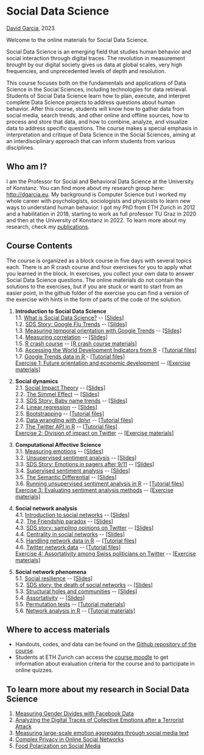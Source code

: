 # Social Data Science

[David Garcia](http://dgarcia.eu), 2023

Welcome to the online materials for Social Data Science.

Social Data Science is an emerging field that studies human behavior and social interaction through digital traces. The revolution in measurement brought by our digital society gives us data at global scales, very high frequencies, and unprecedented levels of depth and resolution.

This course focuses both on the fundamentals and applications of Data Science in the Social Sciences, including technologies for data retrieval. Students of Social Data Science learn how to plan, execute, and interpret complete Data Science projects to address questions about human behavior. After this course, students will know how to gather data from social media, search trends, and other online and offline sources, how to process and store that data, and how to combine, analyze, and visualize data to address specific questions. The course makes a special emphasis in interpretation and critique of Data Science in the Social Sciences, aiming at an interdisciplinary approach that can inform students from various disciplines.

## Who am I?

I am the Professor for Social and Behavioral Data Science at the University of Konstanz. You can find more about my research group here: http://dgarcia.eu. My background is Computer Science but I worked my whole career with psychologists, sociologists and physicists to learn new ways to understand human behavior. I got my PhD from ETH Zurich in 2012 and a habilitation in 2018, starting to work as full professor TU Graz in 2020 and then at the University of Konstanz in 2022. To learn more about my research, check my [publications](https://dgarcia.eu/full-publication-list/).

## Course Contents

The course is organized as a block course in five days with several topics each. There is an R crash course and four exercises for you to apply what you learned in the block. In exercises, you collect your own data to answer Social Data Science questions. The online materials do not contain the solutions to the exercises, but if you are stuck or want to start from an easier point, in the github folder of the exercise you can find a version of the exercise with hints in the form of parts of the code of the solution.

1. **Introduction to Social Data Science**  
1.1. [What is Social Data Science?](https://dgarcia-eu.github.io/SocialDataScience/1_Introduction/011_IntroductionToSDS/Introduction.html) -- [[Slides]](https://dgarcia-eu.github.io/SocialDataScience/Presentations/1_Introduction/011_IntroductionToSDS/Introduction_Slides.html)  
1.2. [SDS Story: Google Flu Trends](https://dgarcia-eu.github.io/SocialDataScience/1_Introduction/012_GoogleFluTrends/GoogleFluTrends.html) -- [[Slides]](https://dgarcia-eu.github.io/SocialDataScience/Presentations/1_Introduction/012_GoogleFluTrends/GoogleFluTrends_Slides.html)  
1.3. [Measuring temporal orientation with Google Trends](https://dgarcia-eu.github.io/SocialDataScience/1_Introduction/013_TemporalOrientation/TemporalOrientationGtrends.html) -- [[Slides]](https://dgarcia-eu.github.io/SocialDataScience/Presentations/1_Introduction/013_TemporalOrientation/TemporalOrientationGtrends_Slides.html)  
1.4. [Measuring correlation](https://dgarcia-eu.github.io/SocialDataScience/1_Introduction/014_Correlation/MeasuringCorrelation.html) -- [[Slides]](https://dgarcia-eu.github.io/SocialDataScience/Presentations/1_Introduction/014_Correlation/MeasuringCorrelation_Slides.html)  
1.5. [R crash course](https://dgarcia-eu.github.io/SocialDataScience/1_Introduction/015_RCrashCourse/RCrashCourse.html) -- [[R crash course materials]](https://download-directory.github.io/?url=https://github.com/dgarcia-eu/SocialDataScience/tree/master/1_Introduction/015_RCrashCourse)  
1.6. [Accessing the World Development Indicators from R](https://dgarcia-eu.github.io/SocialDataScience/1_Introduction/016_WDI/WDI.html) - [[Tutorial files]](https://download-directory.github.io/?url=https://github.com/dgarcia-eu/SocialDataScience/tree/master/1_Introduction/016_WDI)  
1.7. [Google Trends data in R  ](https://dgarcia-eu.github.io/SocialDataScience/1_Introduction/017_gtrendsR/gtrendsR.html) - [[Tutorial files]](https://download-directory.github.io/?url=https://github.com/dgarcia-eu/SocialDataScience/tree/master/1_Introduction/017_gtrendsR)  
[Exercise 1: Future orientation and economic development](https://dgarcia-eu.github.io/SocialDataScience/1_Introduction/018_FOIExercise/GDP_FOI.html) -- [[Exercise materials]](https://download-directory.github.io/?url=https://github.com/dgarcia-eu/SocialDataScience/tree/master/1_Introduction/018_FOIExercise)

2. **Social dynamics**  
2.1. [Social Impact Theory](https://dgarcia-eu.github.io/SocialDataScience/2_SocialDynamics/021_SocialImpactTheory/SIT.html) -- [[Slides]](https://dgarcia-eu.github.io/SocialDataScience/Presentations/2_SocialDynamics/021_SocialImpactTheory/SIT_Slides.html)  
2.2. [The Simmel Effect](https://dgarcia-eu.github.io/SocialDataScience/2_SocialDynamics/022_SimmelEffect/SimmelEffect.html) -- [[Slides]](https://dgarcia-eu.github.io/SocialDataScience/Presentations/2_SocialDynamics/022_SimmelEffect/SimmelEffect_Slides.html)  
2.3. [SDS Story: Baby name trends](https://dgarcia-eu.github.io/SocialDataScience/2_SocialDynamics/023_BabyNameTrends/BabyNameTrends.html) -- [[Slides]](https://dgarcia-eu.github.io/SocialDataScience/Presentations/2_SocialDynamics/023_BabyNameTrends/BabyNameTrends_Slides.html)  
2.4. [Linear regression](https://dgarcia-eu.github.io/SocialDataScience/2_SocialDynamics/024_LinearRegression/LinearRegression.html) -- [[Slides]](https://dgarcia-eu.github.io/SocialDataScience/Presentations/2_SocialDynamics/024_LinearRegression/LinearRegression_Slides.html)  
2.5. [Bootstrapping](https://dgarcia-eu.github.io/SocialDataScience/2_SocialDynamics/025_Bootstrapping/Bootstrapping.html) -- [[Tutorial files]](https://download-directory.github.io/?url=https://github.com/dgarcia-eu/SocialDataScience/tree/master/2_SocialDynamics/025_Bootstrapping)  
2.6. [Data wrangling with dplyr](https://dgarcia-eu.github.io/SocialDataScience/2_SocialDynamics/026_dplyr/dplyr.html) -- [[Tutorial files]](https://download-directory.github.io/?url=https://github.com/dgarcia-eu/SocialDataScience/tree/master/2_SocialDynamics/026_dplyr)  
2.7. [The Twitter API in R](https://dgarcia-eu.github.io/SocialDataScience/2_SocialDynamics/027_rtweet/rtweet.html) -- [[Tutorial files]](https://download-directory.github.io/?url=https://github.com/dgarcia-eu/SocialDataScience/tree/master/2_SocialDynamics/027_rtweet)  
[Exercise 2: Division of impact on Twitter](https://dgarcia-eu.github.io/SocialDataScience/2_SocialDynamics/028_SITTwitter/SIT_Twitter.html) -- [[Exercise materials]](https://download-directory.github.io/?url=https://github.com/dgarcia-eu/SocialDataScience/tree/master/2_SocialDynamics/028_SITTwitter)
	
3. **Computational Affective Science**  
3.1. [Measuring emotions](https://dgarcia-eu.github.io/SocialDataScience/3_Affect/031_MeasuringEmotions/Emotions.html) -- [[Slides]](https://dgarcia-eu.github.io/SocialDataScience/Presentations/3_Affect/031_MeasuringEmotions/Emotions_Slides.html)  
3.2. [Unsupervised sentiment analysis](https://dgarcia-eu.github.io/SocialDataScience/3_Affect/032_UnsupervisedSentimentAnalysis/UnsupervisedSentimentAnalysis.html) -- [[Slides]](https://dgarcia-eu.github.io/SocialDataScience/Presentations/3_Affect/032_UnsupervisedSentimentAnalysis/UnsupervisedSentimentAnalysis_Slides.html)  
3.3. [SDS Story: Emotions in pagers after 9/11](https://dgarcia-eu.github.io/SocialDataScience/3_Affect/033_PagerEmotions/PagerEmotions.html) -- [[Slides]](https://dgarcia-eu.github.io/SocialDataScience/Presentations/3_Affect/033_PagerEmotions/PagerEmotions_Slides.html)  
3.4. [Supervised sentiment analysis](https://dgarcia-eu.github.io/SocialDataScience/3_Affect/034_SupervisedSentimentAnalysis/SupervisedSentimentAnalysis.html) -- [[Slides]](https://dgarcia-eu.github.io/SocialDataScience/Presentations/3_Affect/034_SupervisedSentimentAnalysis/SupervisedSentimentAnalysis_Slides.html)  
3.5. [The Semantic Differential](https://dgarcia-eu.github.io/SocialDataScience/3_Affect/039_SemanticDifferential/SemanticDifferential.html) -- [[Slides]](https://dgarcia-eu.github.io/SocialDataScience/Presentations/3_Affect/035_SemanticDifferential/SemanticDifferential_Slides.html)  
3.6. [Running unsupervised sentiment analysis in R](https://dgarcia-eu.github.io/SocialDataScience/3_Affect/035_UnsupervisedToolsR/UnsupervisedToolsR.html) -- [[Tutorial files]](https://download-directory.github.io/?url=https://github.com/dgarcia-eu/SocialDataScience/tree/master/3_Affect/035_UnsupervisedToolsR)  
[Exercise 3: Evaluating sentiment analysis methods](https://dgarcia-eu.github.io/SocialDataScience/3_Affect/037_SentimentEvaluation/SentimentEvaluation.html)  -- [[Exercise materials]](https://download-directory.github.io/?url=https://github.com/dgarcia-eu/SocialDataScience/tree/master/3_Affect/037_SentimentEvaluation)  

4. **Social network analysis**  
4.1. [Introduction to social networks](https://dgarcia-eu.github.io/SocialDataScience/4_SNA/041_SNAIntro/SNAIntro.html) -- [[Slides]](https://dgarcia-eu.github.io/SocialDataScience/Presentations/4_SNA/041_SNAIntro/SNAIntro_Slides.html)  
4.2. [The Friendship paradox](https://dgarcia-eu.github.io/SocialDataScience/4_SNA/042_FriendshipParadox/FriendshipParadox.html) -- [[Slides]](https://dgarcia-eu.github.io/SocialDataScience/Presentations/4_SNA/042_FriendshipParadox/FriendshipParadox_Slides.html)  
4.3. [SDS story: sampling opinions on Twitter](https://dgarcia-eu.github.io/SocialDataScience/4_SNA/043_TwitterOpinions/TwitterOpinions.html) -- [[Slides]](https://dgarcia-eu.github.io/SocialDataScience/Presentations/4_SNA/044_TwitterOpinions/TwitterOpinions_Slides.html)  
4.4. [Centrality in social networks](https://dgarcia-eu.github.io/SocialDataScience/4_SNA/044_Centrality/Centrality.html) -- [[Slides]](https://dgarcia-eu.github.io/SocialDataScience/Presentations/4_SNA/043_Centrality/Centrality_Slides.html)  
4.5. [Handling network data in R](https://dgarcia-eu.github.io/SocialDataScience/4_SNA/045_Tidygraph/tidygraph.html) -- [[Tutorial files]](https://download-directory.github.io/?url=https://github.com/dgarcia-eu/SocialDataScience/tree/master/4_SNA/045_Tidygraph)  
4.6. [Twitter network data](https://dgarcia-eu.github.io/SocialDataScience/4_SNA/047_TwitterNetwork/TwitterNetwork.html) -- [[Tutorial files]](https://download-directory.github.io/?url=https://github.com/dgarcia-eu/SocialDataScience/tree/master/4_SNA/047_TwitterNetwork)  
[Exercise 4: Assortativity among Swiss politicians on Twitter](https://dgarcia-eu.github.io/SocialDataScience/5_SocialNetworkPhenomena/058_PoliticianAssortativity/PoliticianAssortativity.html) -- [[Exercise materials]](https://download-directory.github.io/?url=https://github.com/dgarcia-eu/SocialDataScience/tree/master/5_SocialNetworkPhenomena/058_PoliticianAssortativity)  

5. **Social network phenomena**  
5.1. [Social resilience](https://dgarcia-eu.github.io/SocialDataScience/5_SocialNetworkPhenomena/051_SocialResilience/SocialResilience.html) -- [[Slides]](https://dgarcia-eu.github.io/SocialDataScience/Presentations/5_SocialNetworkPhenomena/051_SocialResilience/SocialResilience_Slides.html)  
5.2. [SDS story: the death of social networks](https://dgarcia-eu.github.io/SocialDataScience/5_SocialNetworkPhenomena/052_SocialNetworkDeath/SocialNetworkDeath.html) -- [[Slides]](https://dgarcia-eu.github.io/SocialDataScience/Presentations/5_SocialNetworkPhenomena/052_SocialNetworkDeath/SocialNetworkDeath_Slides.html)  
5.3. [Structural holes and communities](https://dgarcia-eu.github.io/SocialDataScience/5_SocialNetworkPhenomena/053_StructuralHoles/StructuralHoles.html) -- [[Slides]](https://dgarcia-eu.github.io/SocialDataScience/Presentations/5_SocialNetworkPhenomena/053_StructuralHoles/StructuralHoles_Slides.html)  
5.4. [Assortativity](https://dgarcia-eu.github.io/SocialDataScience/5_SocialNetworkPhenomena/054_Assortativity/Assortativity.html) -- [[Slides]](https://dgarcia-eu.github.io/SocialDataScience/Presentations/5_SocialNetworkPhenomena/054_Assortativity/Assortativity_Slides.html)  
5.5. [Permutation tests](https://dgarcia-eu.github.io/SocialDataScience/5_SocialNetworkPhenomena/056_PermutationTests/PermutationTests) -- [[Tutorial materials]](https://download-directory.github.io/?url=https://github.com/dgarcia-eu/SocialDataScience/tree/master/5_SocialNetworkPhenomena/056_PermutationTests)   
5.6. [Network analysis in R](https://dgarcia-eu.github.io/SocialDataScience/5_SocialNetworkPhenomena/057_Tidygraph2/tidygraph2.html) -- [[Tutorial materials]](https://download-directory.github.io/?url=https://github.com/dgarcia-eu/SocialDataScience/tree/master/5_SocialNetworkPhenomena/057_Tidygraph2)  

## Where to access materials

- Handouts, codes, and data can be found on the [Github repository of the course](https://github.com/dgarcia-eu/SocialDataScience).
- Students at ETH Zurich can access the [course moodle](https://moodle-app2.let.ethz.ch/course/view.php?id=19372) to get information about evaluation criteria for the course and to participate in online quizzes.

## To learn more about my research in Social Data Science
1. [Measuring Gender Divides with Facebook Data](https://dgarcia-eu.github.io/SocialDataScience/1_Introduction/Appendix_FacebookGenderDivide/index.html)
2. [Analyzing the Digital Traces of Collective Emotions after a Terrorist Attack](https://dgarcia-eu.github.io/SocialDataScience/2_SocialDynamics/Appendix_CollectiveEmotions/index.html)
3. [Measuring large-scale emotion aggregates through social media text](https://dgarcia-eu.github.io/SocialDataScience/3_Affect/Appendix_EmotionMacroscopes/index.html)
4. [Complex Privacy in Online Social Networks](https://dgarcia-eu.github.io/SocialDataScience/4_SNA/Appendix_ShadowProfiles/index.html)
5. [Food Polarization on Social Media](https://dgarcia-eu.github.io/SocialDataScience/5_SocialNetworkPhenomena/Appendix_FoodPolarization/index.html)


